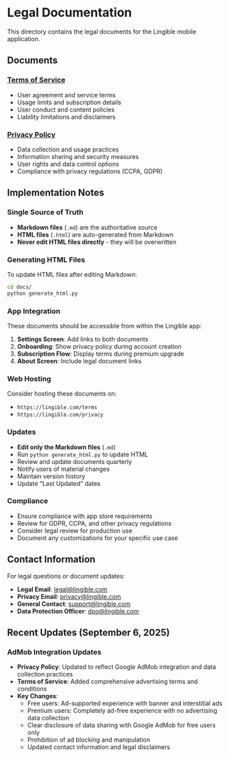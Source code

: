 # Legal Documentation

This directory contains the legal documents for the Lingible mobile application.

## Documents

### [Terms of Service](./TERMS_OF_SERVICE.md)
- User agreement and service terms
- Usage limits and subscription details
- User conduct and content policies
- Liability limitations and disclaimers

### [Privacy Policy](./PRIVACY_POLICY.md)
- Data collection and usage practices
- Information sharing and security measures
- User rights and data control options
- Compliance with privacy regulations (CCPA, GDPR)

## Implementation Notes

### Single Source of Truth
- **Markdown files** (`.md`) are the authoritative source
- **HTML files** (`.html`) are auto-generated from Markdown
- **Never edit HTML files directly** - they will be overwritten

### Generating HTML Files
To update HTML files after editing Markdown:
```bash
cd docs/
python generate_html.py
```

### App Integration
These documents should be accessible from within the Lingible app:

1. **Settings Screen**: Add links to both documents
2. **Onboarding**: Show privacy policy during account creation
3. **Subscription Flow**: Display terms during premium upgrade
4. **About Screen**: Include legal document links

### Web Hosting
Consider hosting these documents on:
- `https://lingible.com/terms`
- `https://lingible.com/privacy`

### Updates
- **Edit only the Markdown files** (`.md`)
- Run `python generate_html.py` to update HTML
- Review and update documents quarterly
- Notify users of material changes
- Maintain version history
- Update "Last Updated" dates

### Compliance
- Ensure compliance with app store requirements
- Review for GDPR, CCPA, and other privacy regulations
- Consider legal review for production use
- Document any customizations for your specific use case

## Contact Information

For legal questions or document updates:
- **Legal Email**: legal@lingible.com
- **Privacy Email**: privacy@lingible.com
- **General Contact**: support@lingible.com
- **Data Protection Officer**: dpo@lingible.com

## Recent Updates (September 6, 2025)

### AdMob Integration Updates
- **Privacy Policy**: Updated to reflect Google AdMob integration and data collection practices
- **Terms of Service**: Added comprehensive advertising terms and conditions
- **Key Changes**:
  - Free users: Ad-supported experience with banner and interstitial ads
  - Premium users: Completely ad-free experience with no advertising data collection
  - Clear disclosure of data sharing with Google AdMob for free users only
  - Prohibition of ad blocking and manipulation
  - Updated contact information and legal disclaimers

